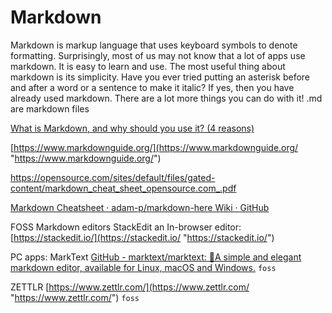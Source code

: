 # Markdown

Markdown is markup language that uses keyboard symbols to denote formatting. 
Surprisingly, most of us may not know that a lot of apps use markdown. It is easy to learn and use. The most useful thing about markdown is its simplicity. 
Have you ever tried putting an asterisk before and after a word or a sentence to make it italic? If yes, then you have already used markdown. There are a lot more things you can do with it!
.md are markdown files 

[What is Markdown, and why should you use it? (4 reasons)](https://www.ultraedit.com/company/blog/community/what-is-markdown-why-use-it.html "https://www.ultraedit.com/company/blog/community/what-is-markdown-why-use-it.html") 

[https://www.markdownguide.org/](https://www.markdownguide.org/ "https://www.markdownguide.org/") 

https://opensource.com/sites/default/files/gated-content/markdown_cheat_sheet_opensource.com_.pdf 

[Markdown Cheatsheet · adam-p/markdown-here Wiki · GitHub](https://github.com/adam-p/markdown-here/wiki/Markdown-Cheatsheet "https://github.com/adam-p/markdown-here/wiki/Markdown-Cheatsheet") 

FOSS Markdown editors
StackEdit an In-browser editor: [https://stackedit.io/](https://stackedit.io/ "https://stackedit.io/") 

PC apps: 
MarkText [GitHub - marktext/marktext: 📝A simple and elegant markdown editor, available for Linux, macOS and Windows.](https://github.com/marktext/marktext#readme "https://github.com/marktext/marktext#readme") `foss` 

ZETTLR [https://www.zettlr.com/](https://www.zettlr.com/ "https://www.zettlr.com/") `foss`
